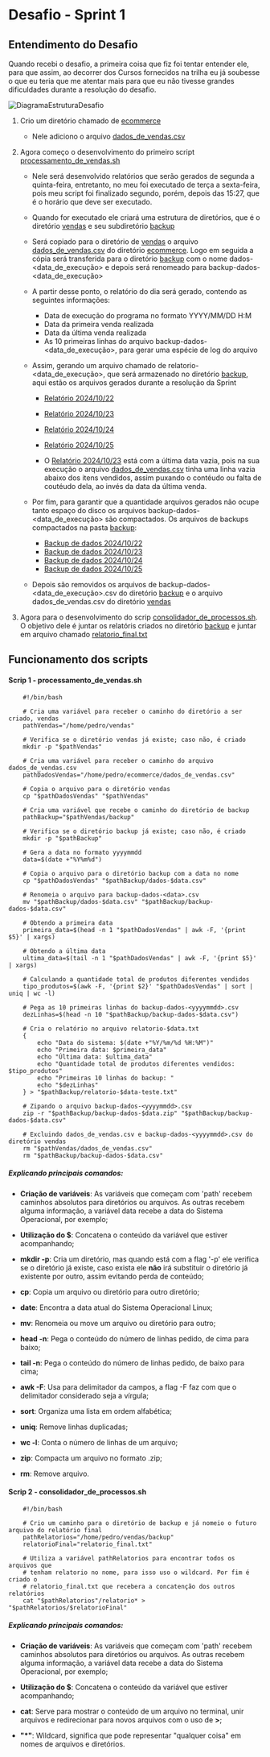 # Desafio - Sprint 1

## Entendimento do Desafio

Quando recebi o desafio, a primeira coisa que fiz foi tentar entender ele, para que assim, ao decorrer dos Cursos fornecidos na trilha eu já soubesse o que eu teria que me atentar mais para que eu não tivesse grandes dificuldades durante a resolução do desafio.

![DiagramaEstruturaDesafio](/Assets/Diagrama.png)

1. Crio um diretório chamado de [ecommerce](/PB_Pedro_Isse/Sprint1/Evidencias/ecommerce)
    - Nele adiciono o arquivo [dados_de_vendas.csv](/PB_Pedro_Isse/Sprint1/Evidencias/ecommerce/dados_de_vendas.csv)

2. Agora começo o desenvolvimento do primeiro script [processamento_de_vendas.sh](/PB_Pedro_Isse/Sprint1/Evidencias/processamento_de_vendas.sh)

    - Nele será desenvolvido relatórios que serão gerados de segunda a quinta-feira, entretanto, no meu foi executado de terça a sexta-feira, pois meu script foi finalizado segundo, porém, depois das 15:27, que é o horário que deve ser executado.

    - Quando for executado ele criará uma estrutura de diretórios, que é o diretório [vendas](/PB_Pedro_Isse/Sprint1/Evidencias/vendas) e seu subdiretório [backup](/PB_Pedro_Isse/Sprint1/Evidencias/vendas/backup/)

    - Será copiado para o diretório de [vendas](/PB_Pedro_Isse/Sprint1/Evidencias/vendas) o arquivo [dados_de_vendas.csv](/PB_Pedro_Isse/Sprint1/Evidencias/ecommerce/dados_de_vendas.csv) do diretório [ecommerce](/PB_Pedro_Isse/Sprint1/Evidencias/ecommerce). Logo em seguida a cópia será transferida para o diretório [backup](/PB_Pedro_Isse/Sprint1/Evidencias/vendas/backup) com o nome dados-<data_de_execução> e depois será renomeado para backup-dados-<data_de_execução>

    - A partir desse ponto, o relatório do dia será gerado, contendo as seguintes informações: 
        - Data de execução do programa no formato YYYY/MM/DD H:M
        - Data da primeira venda realizada
        - Data da última venda realizada
        - As 10 primeiras linhas do arquivo backup-dados-<data_de_execução>, para gerar uma espécie de log do arquivo

     - Assim, gerando um arquivo chamado de relatorio-<data_de_execução>, que será armazenado no diretório [backup](/PB_Pedro_Isse/Sprint1/Evidencias/vendas/backup), aqui estão os arquivos gerados durante a resolução da Sprint
        - [Relatório 2024/10/22](/PB_Pedro_Isse/Sprint1/Evidencias/vendas/backup/relatorio-20241022.txt)
        - [Relatório 2024/10/23](/PB_Pedro_Isse/Sprint1/Evidencias/vendas/backup/relatorio-20241023.txt) 
        - [Relatório 2024/10/24](/PB_Pedro_Isse/Sprint1/Evidencias/vendas/backup/relatorio-20241024.txt)
        - [Relatório 2024/10/25](/PB_Pedro_Isse/Sprint1/Evidencias/vendas/backup/relatorio-20241025.txt)

        - O [Relatório 2024/10/23](/PB_Pedro_Isse/Sprint1/Evidencias/vendas/backup/relatorio-20241023.txt) está com a última data vazia, pois na sua execução o arquivo [dados_de_vendas.csv](/PB_Pedro_Isse/Sprint1/Evidencias/ecommerce/dados_de_vendas.csv) tinha uma linha vazia abaixo dos itens vendidos, assim puxando o contéudo ou falta de coutéudo dela, ao invés da data da última venda.

    - Por fim, para garantir que a quantidade arquivos gerados não ocupe tanto espaço do disco os arquivos backup-dados-<data_de_execução> são compactados. Os arquivos de backups compactados na pasta [backup](/PB_Pedro_Isse/Sprint1/Evidencias/vendas/backup):
        - [Backup de dados 2024/10/22](/PB_Pedro_Isse/Sprint1/Evidencias/vendas/backup/backup-dados-20241022.zip)
        - [Backup de dados 2024/10/23](/PB_Pedro_Isse/Sprint1/Evidencias/vendas/backup/backup-dados-20241023.zip)
        - [Backup de dados 2024/10/24](/PB_Pedro_Isse/Sprint1/Evidencias/vendas/backup/backup-dados-20241024.zip)
        - [Backup de dados 2024/10/25](/PB_Pedro_Isse/Sprint1/Evidencias/vendas/backup/backup-dados-20241025.zip)
    
    - Depois são removidos os arquivos de backup-dados-<data_de_execução>.csv do diretório [backup](/PB_Pedro_Isse/Sprint1/Evidencias/vendas/backup) e o arquivo dados_de_vendas.csv do diretório [vendas](/PB_Pedro_Isse/Sprint1/Evidencias/vendas)

3. Agora para o desenvolvimento do scrip [consolidador_de_processos.sh](/PB_Pedro_Isse/Sprint1/Evidencias/consolidador_de_processamento.sh). O objetivo dele é juntar os relatóris criados no diretório [backup](/PB_Pedro_Isse/Sprint1/Evidencias/vendas/backup) e juntar em arquivo chamado [relatorio_final.txt](/PB_Pedro_Isse/Sprint1/Evidencias/vendas/backup/relatorio_final.txt)

## Funcionamento dos scripts

#### **Scrip 1 - processamento_de_vendas.sh**

```shell
    #!/bin/bash

    # Cria uma variável para receber o caminho do diretório a ser criado, vendas
    pathVendas="/home/pedro/vendas"

    # Verifica se o diretório vendas já existe; caso não, é criado
    mkdir -p "$pathVendas"

    # Cria uma variável para receber o caminho do arquivo dados_de_vendas.csv
    pathDadosVendas="/home/pedro/ecommerce/dados_de_vendas.csv"

    # Copia o arquivo para o diretório vendas
    cp "$pathDadosVendas" "$pathVendas"

    # Cria uma variável que recebe o caminho do diretório de backup
    pathBackup="$pathVendas/backup"

    # Verifica se o diretório backup já existe; caso não, é criado
    mkdir -p "$pathBackup"

    # Gera a data no formato yyyymmdd
    data=$(date +"%Y%m%d")

    # Copia o arquivo para o diretório backup com a data no nome
    cp "$pathDadosVendas" "$pathBackup/dados-$data.csv"

    # Renomeia o arquivo para backup-dados-<data>.csv
    mv "$pathBackup/dados-$data.csv" "$pathBackup/backup-dados-$data.csv"

    # Obtendo a primeira data
    primeira_data=$(head -n 1 "$pathDadosVendas" | awk -F, '{print $5}' | xargs)

    # Obtendo a última data
    ultima_data=$(tail -n 1 "$pathDadosVendas" | awk -F, '{print $5}' | xargs)

    # Calculando a quantidade total de produtos diferentes vendidos
    tipo_produtos=$(awk -F, '{print $2}' "$pathDadosVendas" | sort | uniq | wc -l)

    # Pega as 10 primeiras linhas do backup-dados-<yyyymmdd>.csv
    dezLinhas=$(head -n 10 "$pathBackup/backup-dados-$data.csv") 

    # Cria o relatório no arquivo relatorio-$data.txt
    {
        echo "Data do sistema: $(date +"%Y/%m/%d %H:%M")"
        echo "Primeira data: $primeira_data"
        echo "Última data: $ultima_data"
        echo "Quantidade total de produtos diferentes vendidos: $tipo_produtos"
        echo "Primeiras 10 linhas do backup: "
        echo "$dezLinhas"
    } > "$pathBackup/relatorio-$data-teste.txt"

    # Zipando o arquivo backup-dados-<yyyymmdd>.csv
    zip -r "$pathBackup/backup-dados-$data.zip" "$pathBackup/backup-dados-$data.csv"

    # Excluindo dados_de_vendas.csv e backup-dados-<yyyymmdd>.csv do diretório vendas
    rm "$pathVendas/dados_de_vendas.csv"
    rm "$pathBackup/backup-dados-$data.csv"
```

##### **Explicando principais comandos:**

- **Criação de variáveis**: As variáveis que começam com 'path' recebem caminhos absolutos para diretórios ou arquivos. As outras recebem alguma informação, a variável data recebe a data do Sistema Operacional, por exemplo;

- **Utilização do $**: Concatena o conteúdo da variável que estiver acompanhando;

- **mkdir -p**: Cria um diretório, mas quando está com a flag '-p' ele verifica se o diretório já existe, caso exista ele **não** irá substituir o diretório já existente por outro, assim evitando perda de conteúdo;

- **cp**: Copia um arquivo ou diretório para outro diretório;

- **date**: Encontra a data atual do Sistema Operacional Linux;

- **mv**: Renomeia ou move um arquivo ou diretório para outro;

- **head -n**: Pega o conteúdo do número de linhas pedido, de cima para baixo;

- **tail -n**: Pega o conteúdo do número de linhas pedido, de baixo para cima;

- **awk -F**: Usa para delimitador da campos, a flag -F faz com que o delimitador considerado seja a vírgula;

- **sort**: Organiza uma lista em ordem alfabética;

- **uniq**: Remove linhas duplicadas;

- **wc -l**: Conta o número de linhas de um arquivo;

- **zip**: Compacta um arquivo no formato <nome>.zip;

- **rm**: Remove arquivo.

#### **Scrip 2 - consolidador_de_processos.sh**

```shell
    #!/bin/bash

    # Crio um caminho para o diretório de backup e já nomeio o futuro arquivo do relatório final
    pathRelatorios="/home/pedro/vendas/backup"
    relatorioFinal="relatorio_final.txt"

    # Utiliza a variável pathRelatorios para encontrar todos os arquivos que
    # tenham relatorio no nome, para isso uso o wildcard. Por fim é criado o 
    # relatorio_final.txt que recebera a concatenção dos outros relatórios
    cat "$pathRelatorios"/relatorio* > "$pathRelatorios/$relatorioFinal"
```

##### **Explicando principais comandos:**

- **Criação de variáveis**: As variáveis que começam com 'path' recebem caminhos absolutos para diretórios ou arquivos. As outras recebem alguma informação, a variável data recebe a data do Sistema Operacional, por exemplo;

- **Utilização do $**: Concatena o conteúdo da variável que estiver acompanhando;

- **cat**: Serve para mostrar o conteúdo de um arquivo no terminal, unir arquivos e redirecionar para novos arquivos com o uso de **>**;

- **"*"**: Wildcard, significa que pode representar "qualquer coisa" em nomes de arquivos e diretórios.

